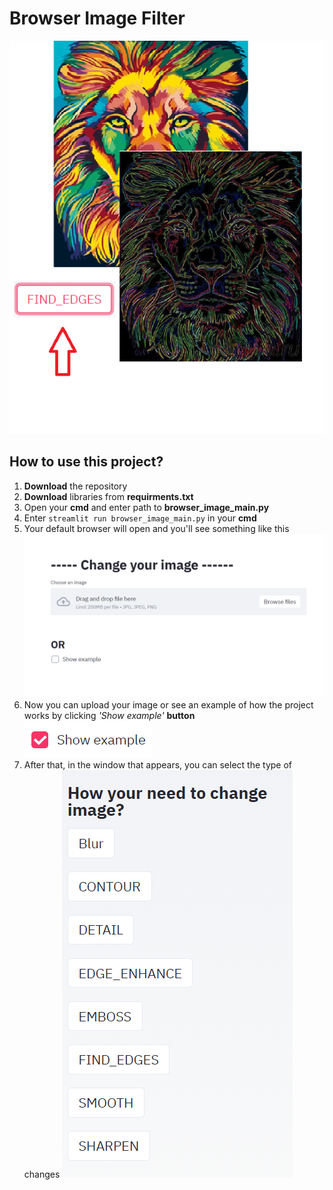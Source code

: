 # Browser Image Filter

![promo](./readme_image/promo.png)

## How to use this project?
1. **Download** the repository
2. **Download** libraries from **requirments.txt**
3. Open your **cmd** and enter path to **browser_image_main.py**
4. Enter ```streamlit run browser_image_main.py``` in your **cmd**
5. Your default browser will open and you'll see something like this
![br](./readme_image/br.png)
6. Now you can upload your image or see an example of how the project works by clicking *'Show example'* **button**
![btn](./readme_image/btn.png)
7. After that, in the window that appears, you can select the type of changes
![menu](./readme_image/menu.png)
